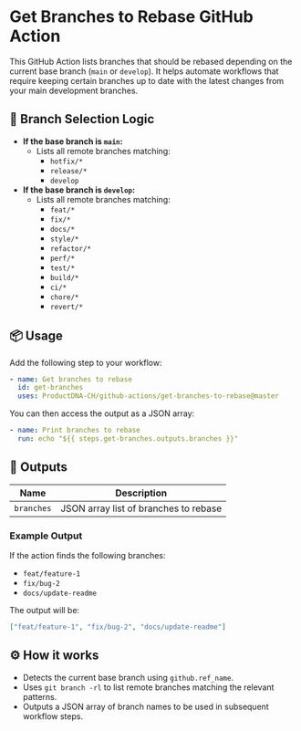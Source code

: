 # Get Branches to Rebase GitHub Action

This GitHub Action lists branches that should be rebased depending on the current base branch (`main` or `develop`). It helps automate workflows that require keeping certain branches up to date with the latest changes from your main development branches.

## 🚦 Branch Selection Logic

- **If the base branch is `main`:**
  - Lists all remote branches matching:
    - `hotfix/*`
    - `release/*`
    - `develop`
- **If the base branch is `develop`:**
  - Lists all remote branches matching:
    - `feat/*`
    - `fix/*`
    - `docs/*`
    - `style/*`
    - `refactor/*`
    - `perf/*`
    - `test/*`
    - `build/*`
    - `ci/*`
    - `chore/*`
    - `revert/*`

## 📦 Usage

Add the following step to your workflow:

```yaml
- name: Get branches to rebase  
  id: get-branches  
  uses: ProductDNA-CH/github-actions/get-branches-to-rebase@master
```

You can then access the output as a JSON array:

```yaml
- name: Print branches to rebase  
  run: echo "${{ steps.get-branches.outputs.branches }}"
```

## 📝 Outputs

| Name      | Description                                 |
|-----------|---------------------------------------------|
| `branches`| JSON array list of branches to rebase       |

### Example Output

If the action finds the following branches:
- `feat/feature-1`
- `fix/bug-2`
- `docs/update-readme`

The output will be:
```json
["feat/feature-1", "fix/bug-2", "docs/update-readme"]
```

## ⚙️ How it works

- Detects the current base branch using `github.ref_name`.
- Uses `git branch -rl` to list remote branches matching the relevant patterns.
- Outputs a JSON array of branch names to be used in subsequent workflow steps.
